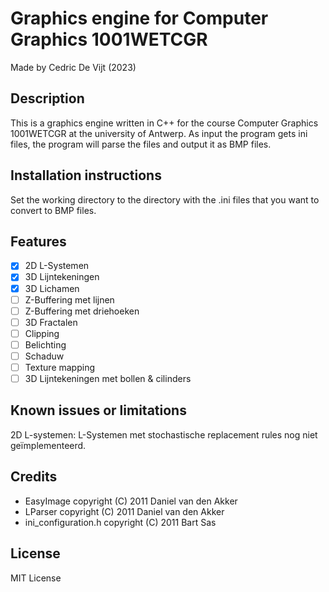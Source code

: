 # Graphics engine for Computer Graphics 1001WETCGR

Made by Cedric De Vijt (2023)

## Description

This is a graphics engine written in C++ for the course Computer Graphics 1001WETCGR at the university of Antwerp.
As input the program gets ini files, the program will parse the files and output it as BMP files.

## Installation instructions

Set the working directory to the directory with the .ini files that you want to convert to BMP files.

## Features

- [x] 2D L-Systemen
- [x] 3D Lijntekeningen
- [x] 3D Lichamen
- [ ] Z-Buffering met lijnen
- [ ] Z-Buffering met driehoeken
- [ ] 3D Fractalen
- [ ] Clipping
- [ ] Belichting
- [ ] Schaduw
- [ ] Texture mapping
- [ ] 3D Lijntekeningen met bollen & cilinders

## Known issues or limitations

2D L-systemen: L-Systemen met stochastische replacement rules nog niet geïmplementeerd.

## Credits

* EasyImage copyright (C) 2011 Daniel van den Akker
* LParser copyright (C) 2011 Daniel van den Akker
* ini_configuration.h copyright (C) 2011 Bart Sas

## License

MIT License